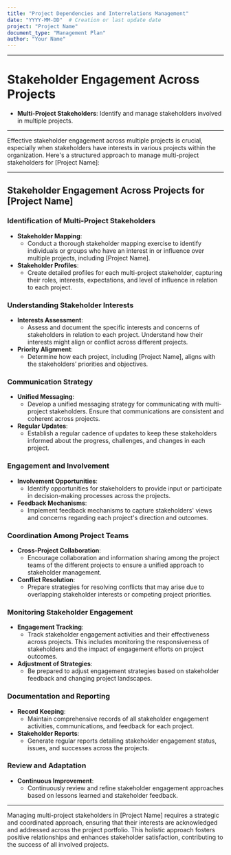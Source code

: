 ```yaml
---
title: "Project Dependencies and Interrelations Management"
date: "YYYY-MM-DD"  # Creation or last update date
project: "Project Name"
document_type: "Management Plan"
author: "Your Name"
---
```

---
# Stakeholder Engagement Across Projects

- **Multi-Project Stakeholders**: Identify and manage stakeholders involved in multiple projects.

---
Effective stakeholder engagement across multiple projects is crucial, especially when stakeholders have interests in various projects within the organization. Here's a structured approach to manage multi-project stakeholders for [Project Name]:

---

## Stakeholder Engagement Across Projects for [Project Name]

### Identification of Multi-Project Stakeholders
- **Stakeholder Mapping**: 
  - Conduct a thorough stakeholder mapping exercise to identify individuals or groups who have an interest in or influence over multiple projects, including [Project Name].
- **Stakeholder Profiles**: 
  - Create detailed profiles for each multi-project stakeholder, capturing their roles, interests, expectations, and level of influence in relation to each project.

### Understanding Stakeholder Interests
- **Interests Assessment**: 
  - Assess and document the specific interests and concerns of stakeholders in relation to each project. Understand how their interests might align or conflict across different projects.
- **Priority Alignment**: 
  - Determine how each project, including [Project Name], aligns with the stakeholders’ priorities and objectives.

### Communication Strategy
- **Unified Messaging**: 
  - Develop a unified messaging strategy for communicating with multi-project stakeholders. Ensure that communications are consistent and coherent across projects.
- **Regular Updates**: 
  - Establish a regular cadence of updates to keep these stakeholders informed about the progress, challenges, and changes in each project.

### Engagement and Involvement
- **Involvement Opportunities**: 
  - Identify opportunities for stakeholders to provide input or participate in decision-making processes across the projects.
- **Feedback Mechanisms**: 
  - Implement feedback mechanisms to capture stakeholders' views and concerns regarding each project's direction and outcomes.

### Coordination Among Project Teams
- **Cross-Project Collaboration**: 
  - Encourage collaboration and information sharing among the project teams of the different projects to ensure a unified approach to stakeholder management.
- **Conflict Resolution**: 
  - Prepare strategies for resolving conflicts that may arise due to overlapping stakeholder interests or competing project priorities.

### Monitoring Stakeholder Engagement
- **Engagement Tracking**: 
  - Track stakeholder engagement activities and their effectiveness across projects. This includes monitoring the responsiveness of stakeholders and the impact of engagement efforts on project outcomes.
- **Adjustment of Strategies**: 
  - Be prepared to adjust engagement strategies based on stakeholder feedback and changing project landscapes.

### Documentation and Reporting
- **Record Keeping**: 
  - Maintain comprehensive records of all stakeholder engagement activities, communications, and feedback for each project.
- **Stakeholder Reports**: 
  - Generate regular reports detailing stakeholder engagement status, issues, and successes across the projects.

### Review and Adaptation
- **Continuous Improvement**: 
  - Continuously review and refine stakeholder engagement approaches based on lessons learned and stakeholder feedback.

---

Managing multi-project stakeholders in [Project Name] requires a strategic and coordinated approach, ensuring that their interests are acknowledged and addressed across the project portfolio. This holistic approach fosters positive relationships and enhances stakeholder satisfaction, contributing to the success of all involved projects.